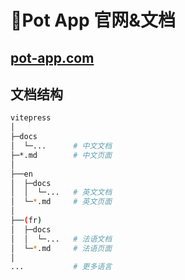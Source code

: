# 📄️Pot App 官网&文档

## [pot-app.com](https://pot-app.com)

## 文档结构

```bash
vitepress
│
├─docs
│  └─...      # 中文文档
├─*.md        # 中文页面
│
├──en
│  ├─docs
│  │  └─...   # 英文文档
│  └─*.md     # 英文页面
│
├──(fr)
│  ├─docs
│  │  └─...   # 法语文档
│  └─*.md     # 法语页面
│
...           # 更多语言
```
